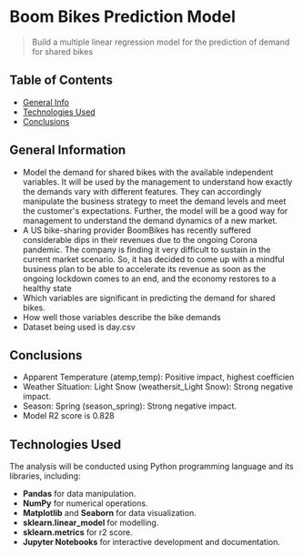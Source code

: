 # Boom Bikes Prediction Model
> Build a multiple linear regression model for the prediction of demand for shared bikes


## Table of Contents
* [General Info](#general-information)
* [Technologies Used](#technologies-used)
* [Conclusions](#conclusions)


<!-- You can include any other section that is pertinent to your problem -->

## General Information
- Model the demand for shared bikes with the available independent variables. It will be used by the management to understand how exactly the demands vary with different features. They can accordingly manipulate the business strategy to meet the demand levels and meet the customer's expectations. Further, the model will be a good way for management to understand the demand dynamics of a new market.
- A US bike-sharing provider BoomBikes has recently suffered considerable dips in their revenues due to the ongoing Corona pandemic. The company is finding it very difficult to sustain in the current market scenario. So, it has decided to come up with a mindful business plan to be able to accelerate its revenue as soon as the ongoing lockdown comes to an end, and the economy restores to a healthy state
- Which variables are significant in predicting the demand for shared bikes.
- How well those variables describe the bike demands
- Dataset being used is day.csv

<!-- You don't have to answer all the questions - just the ones relevant to your project. -->

## Conclusions
- Apparent Temperature (atemp,temp): Positive impact, highest coefficien
- Weather Situation: Light Snow (weathersit_Light Snow): Strong negative impact.
- Season: Spring (season_spring): Strong negative impact.
- Model R2 score is 0.828
  


<!-- You don't have to answer all the questions - just the ones relevant to your project. -->


## Technologies Used
The analysis will be conducted using Python programming language and its libraries, including:
- **Pandas** for data manipulation.
- **NumPy** for numerical operations.
- **Matplotlib** and **Seaborn** for data visualization.
- **sklearn.linear_model** for modelling.
- **sklearn.metrics** for r2 score.
- **Jupyter Notebooks** for interactive development and documentation.

<!-- As the libraries versions keep on changing, it is recommended to mention the version of library used in this project -->


